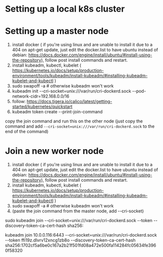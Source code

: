 # Setting up a local k8s cluster 


# Setting up a master node

1. install docker ( if you're using linux and are unable to install it due to a 404 on apt-get update, just edit the docker.list to have ubuntu instead of debian: https://docs.docker.com/engine/install/ubuntu/#install-using-the-repository), follow post install commands and restart. 
2. install kubeadm, kubectl, kubelet ( https://kubernetes.io/docs/setup/production-environment/tools/kubeadm/install-kubeadm/#installing-kubeadm-kubelet-and-kubectl ) 
3. sudo swapoff -a # otherwise kubeadm won't work
4. kubeadm init --cri-socket=unix:///var/run/cri-dockerd.sock --pod-network-cidr=192.168.0.0/16
5. follow: https://docs.tigera.io/calico/latest/getting-started/kubernetes/quickstart
6. kubeadm token create --print-join-command 

copy the join command and run this on the other node (just copy the command and add `--cri-socket=unix:///var/run/cri-dockerd.sock` to the end of the command)

# Join a new worker node 
1. install docker ( if you're using linux and are unable to install it due to a 404 on apt-get update, just edit the docker.list to have ubuntu instead of debian: https://docs.docker.com/engine/install/ubuntu/#install-using-the-repository), follow post install commands and restart. 
2. install kubeadm, kubectl, kubelet ( https://kubernetes.io/docs/setup/production-environment/tools/kubeadm/install-kubeadm/#installing-kubeadm-kubelet-and-kubectl ) 
3. sudo swapoff -a # otherwise kubeadm won't work
4. (paste the join command from the master node, add --cri-socket)

sudo kubeadm join <some-ip> --cri-socket=unix:///var/run/cri-dockerd.sock --token <token> --discovery-token-ca-cert-hash sha256:<hash>


kubeadm join 10.0.0.116:6443 --cri-socket=unix:///var/run/cri-dockerd.sock --token ffi19z.dlvrv12xncg1zb8o --discovery-token-ca-cert-hash sha256:1702cf5a6be0c167a2b21f501fd08a472e500fa114284fc05634fe3960f58320



